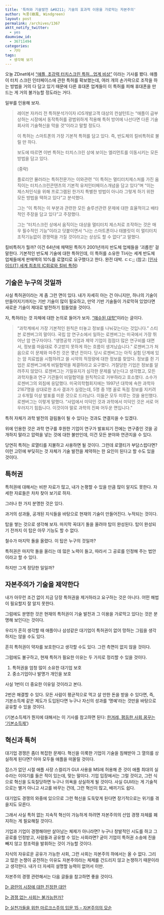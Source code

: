 ```yaml
---
title: '특허와 기술발전 &#8211; 기술의 효과적 이용을 가로막는 자본주의'
author: 녹풍(綠風, Windgreen)
layout: post
permalink: /archives/1367
aktt_notify_twitter:
  - yes
daumview_id:
  - 36711494
categories:
  - 기타
tags:
  - 생각해 보기
---
```

오늘 ZDnet에서 [&#8220;애플, 초강력 터치스크린 특허…업계 비상&#8221;][1] 이라는 기사를 봤다. 애플이 터치 스크린 인터페이스에 관한 특허를 확보했는데, 여러 개의 손가락으로 조작을 하는 방법을 거의 다 담고 있기 때문에 다른 휴대폰 업계들이 이 특허를 피해 휴대폰을 만드는 게 거의 불가능할 정도라는 거다.

일부를 인용해 보자.

> 레이븐 자카리 전 특허분석가이자 iOS개발고객 대상의 컨설턴트는 “애플이 급부상하는 시장에서 동작특허를 광범위하게 적용해 특허 방어에 나선다면 다른 기술회사의 기술혁신을 막을 것“이라고 말할 정도다.
> 
> 이 특허는 스마트폰의 가장 기본적 특허를 담고 있다. 즉, 반도체의 킬비특허로 불릴 만 하다.
> 
> 보도에 따르면 이번 특허는 터치스크린 상에 보이는 엘리먼트를 이동시키는 모든 방법을 담고 있다.
> 
> (중략)
> 
> 플로리안 뮬러라는 특허전문가는 이와관련 “이 특허는 멀티터치제스처를 가진 움직이는 터치스크린콘텐츠의 기본적 유저인터페이스개념을 담고 있다”며 “이는 제스처인식을 위해 프로그램된 한가지 특별한 방법이 아니라 그렇게 하기 위한 모든 방법을 택하고 있다”고 분석했다.
> 
> 그는 “이 특허는 이 부분과 관련한 모든 솔루션관련 문제에 대한 효율적이고 배타적인 주장을 담고 있다”고 주장했다.
> 
> 그는 “터치스크린 상에서 움직이는 대상을 멀티터치 제스처로 조작하는 것은 매우 필수적인 기능”이라고 덧붙이면서 “나는 스마트폰이나 태블릿이 이 멀티터치 조작기능없이 경쟁력을 가질 것이라고는 상상도 할 수 없다”고 말했다.

킬비특허가 뭘까? 이건 64년에 채택된 특허가 2001년까지 반도체 업체들을 &#8216;괴롭힌&#8217; 걸 말한다. 기본적인 반도체 기술에 대한 특허인데, 이 특허를 소유한 TI사는 세계 반도체 업체들에게 판매액의 10%를 로열티로 요구했다고 한다. 완전 대박. ㄷㄷ;; (참고: [[인사이드IT] 세계 최초의 IC회로와 킬비 특허][2])

## 기술은 누구의 것일까

사실 특허권이라는 게 좀 그런 면이 있다. 내가 자세히 아는 건 아니지만, 하나의 기술이 만들어지기까지는 기반 기술이 많이 필요하고, 만약 기반 기술들이 가로막혀 있었다면 새로운 기술이 제대로 발전하기 힘들었을 것이다.

자, 특허라는 것 자체에 대한 논의로 들어가 보자. [&#8220;매수된 대학&#8221;][3]이라는 글이다.

> &#8220;과학계에서 가장 기본적인 원칙은 터놓고 정보를 나눠갖는다는 것입니다.&#8221; 스티븐 로젠버그의 말이다. 국립 암 연구소에서 일하는 로젠버그는 미국에서 가장 뛰어난 암 연구자이다. &#8220;생명공학 기업과 제약 기업이 점점더 많은 연구비를 대면서, 정보를 마음대로 주고받지 못하게 하는 흐름이 생겨났습니다.&#8221; 로젠버그가 처음으로 이 문제와 마주친 것은 몇년 전이다. 당시 로젠버그는 아직 실험 단계에 있는 암 치료법을 시험하려고 쓸 시약의 적정량에 대한 정보를 찾았다. 정보를 쥔 기업은 로젠버그에게 비밀협약을 체결하라고 요구했다. 거절당한 기업은 정보를 알려주지 않았다. 로젠버그는 기밀유지가 심각한 문제를 낳는다고 생각했고, 모든 과학자들과 연구 기관들이 비밀협약을 원칙적으로 거부하라고 호소했다. 소수가 로젠버그의 외침에 응답했다. 미국의학협회지에는 1997년 대학에 속한 과학자 2167명을 상대로한 조사 결과가 실렸는데, 5명 중 1명 꼴로 독점 정보를 지키려고 6개월 이상 발표를 미룬 것으로 드러났다. 이들은 모두 미루는 것을 용인했다. 로젠버그는 이렇게 말했다. &#8220;사업에서 미덕인 것과 과학에서 미덕인 것은 서로 어우러지기 힘듭니다. 이것이야 말로 과학의 진짜 어두운 면입니다.&#8221;

특허 자체가 과학 발전의 걸림돌이 될 수 있다는 것과도 연결지을 수 있겠다.

위에 인용한 것은 과학 연구를 후원한 기업이 연구가 발표되기 전에는 연구중인 것을 공개하지 말라고 압력을 넣는 것에 대한 불만인데, 이건 모든 분야와 연관지을 수 있다.

당연히 특허는 로열티를 지불하고 사용하면 될 것이다. 그런데 로열티가 부담스럽다면? 이런 고민에 부딪히는 것 자체가 기술 발전을 제약하는 한 요인이 된다고 할 수도 있을 것이다.

## 특허권

특허권에 대해서는 비판 자료가 많고, 내가 논평할 수 있을 만큼 많이 알지도 못한다. 자세한 자료들은 차차 찾아 보기로 하자.

그러나 한 가지 분명한 것은 있다.

과거의 성과들, 공개된 지식들을 바탕으로 현재의 기술이 만들어진다. 누적되는 것이다.

탑을 쌓는 것으로 생각해 보자. 마지막 꼭대기 돌을 올려야 탑이 완성된다. 탑이 완성되기 전까지 이 탑은 아무 기능도 할 수 없다.

철수가 마지막 돌을 올렸다. 이 탑은 누구의 것일까?

특허권은 마지막 돌을 올리는 데 많은 노력이 들고, 따라서 그 공로를 인정해 주는 법안이라고 할 수 있다.

하지만 그게 정당한 일일까?

## 자본주의가 기술을 제약한다

내가 아무런 조건 없이 지금 당장 특허권을 제거하라고 요구하는 것은 아니다. 어떤 해법이 필요할지 잘 알지 못한다.

그럼에도 분명한 것은 현재의 특허권이 기술 발전과 그 이용을 가로막고 있다는 것은 분명해 보인다는 것이다.

우리가 흔히 생각할 때 애플이나 삼성같은 대기업이 특허권이 없어 망하는 그림을 생각하지는 않을 수도 있다.

흔히 특허권이 약자를 보호한다고 생각할 수도 있다. 그런 측면이 없지 않을 것이다.

그럼에도 불구하고, 현재 특허가 필요한 이유는 두 가지로 정리할 수 있을 것이다.

1.  특허권을 엄청 많이 소유한 대기업 보호
2.  중소기업이나 발명가 개인을 보호

사실 1번이 더 중요한 이유일 것이라고 본다.

2번은 해결할 수 있다. 모든 사람이 평균적으로 먹고 살 만한 돈을 받을 수 있다면, 즉, 기본소득제 같은 제도가 도입된다면 누구나 자신의 성과를 &#8216;명예&#8217;라는 것만을 바탕으로 공유할 수 있을 것이다.

(기본소득제가 뭔지에 대해서는 이 기사를 참고하면 된다: [한겨레, 평등한 사회 꿈꾸는 ‘기본소득제’][4])

## 혁신과 특허

대기업 경쟁은 좀더 복잡한 문제다. 혁신을 이룩한 기업이 기술을 침해받아 그 열의를 상실하게 된다면? 아마 모두들 애플을 떠올릴 것이다.

잡스가 없던 시절 애플 사장 스컬리가 GUI 사용을 MS에 허용해 준 것이 애플 최대의 실수라는 이야기를 들은 적이 있는데, 맞는 말이다. 기업 입장에서는 그럴 것이고, 그런 식으로 혁신을 도둑질당하면 누구나 의욕을 상실하게 될 것이다. 사실 GUI라는 게 기술적으로는 별거 아니고 사고를 바꾸는 건데, 그런 혁신이 많고, 배끼기도 쉽다.

대기업도 경쟁의 와중에 있으므로 그런 혁신을 도둑맞게 된다면 장기적으로는 위기를 겪을지도 모른다.

그래서 사실 특허 없는 지속적 혁신이 가능하게 하려면 자본주의의 산업 경쟁 자체를 폐지하는 게 필요해질 것이다.

기업과 기업이 경쟁해야만 살아남는 체제가 아니라면? 누구나 창발적인 시도를 하고 그 공로를 인정받고, 사람들과 공유할 수 있는 사회라면? 굳이 기업이 특허권 소송에 진을 빼지 않고 창조력을 발휘하는 것이 가능할 것이다.

지식의 자유로운 공유가 가능한 사회, 그런 사회는 자본주의 하에서는 올 수 없다. 그리고 많은 논쟁이 공전하는 이유도 자본주의라는 체제를 건드리지 않고 논쟁하기 때문이라고 생각한다. 내가 더 자세히 설명할 능력이 없어서 이만.

자본주의 경쟁 관련해서는 다음 글들을 참고하면 좋을 것이다.

[▷ 광란의 시장에 대한 진정한 대안][5]

[▷ 경쟁 없는 사회는 불가능한가?][6]

[▷ 실천가들을 위한 마르크스주의 입문 15 &#8211; 자본주의의 모순][7]

 [1]: http://www.zdnet.co.kr/news/news_view.asp?artice_id=20110623115250
 [2]: http://www.ebuzz.co.kr/content/buzz_view.html?uid=87648
 [3]: http://spar2003.tistory.com/188
 [4]: http://www.hani.co.kr/arti/economy/economy_general/349480.html
 [5]: http://www.left21.com/article/5161
 [6]: http://www.left21.com/article/5994
 [7]: http://www.left21.com/article/3772